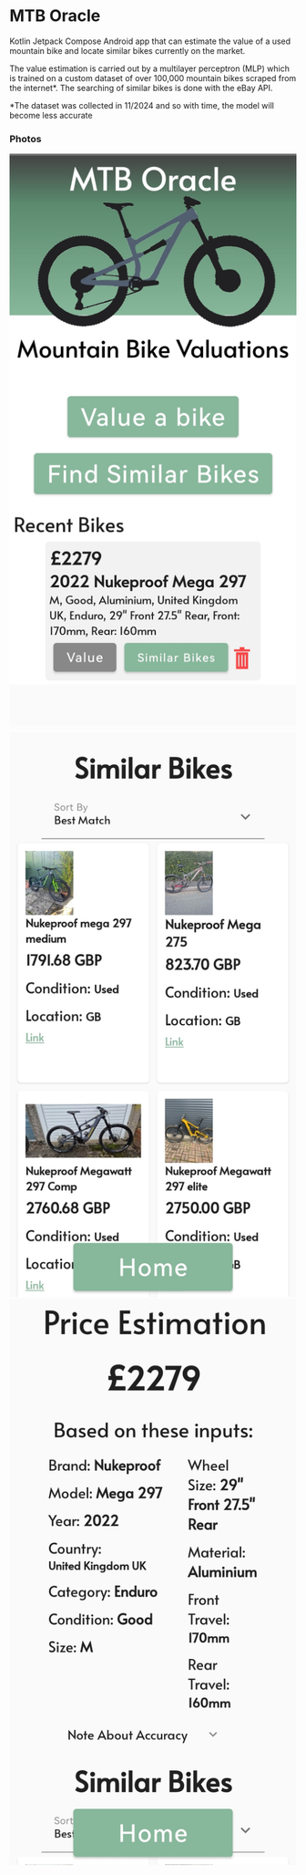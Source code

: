 # MTB Oracle

Kotlin Jetpack Compose Android app that can estimate the value of a used mountain bike and locate similar bikes currently on the market.

The value estimation is carried out by a multilayer perceptron (MLP) which is trained on a custom dataset of over 100,000 mountain bikes scraped from the internet*.
The searching of similar bikes is done with the eBay API.


*The dataset was collected in 11/2024 and so with time, the model will become less accurate

### Photos
![Home page](readmePhotos/homePage.jpg)
![Similar bikes page](readmePhotos/similarBikes.jpg)
![Price estimation page](readmePhotos/priceEstimation.jpg)